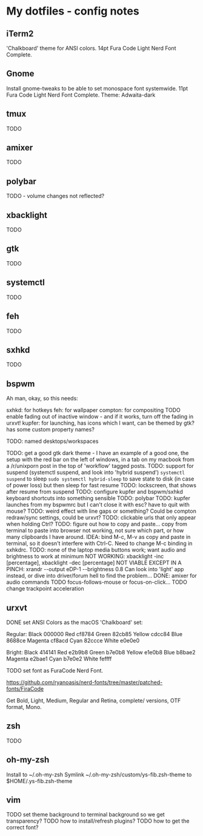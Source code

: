 # My dotfiles - config notes

## iTerm2

'Chalkboard' theme for ANSI colors.
14pt Fura Code Light Nerd Font Complete.

## Gnome

Install gnome-tweaks to be able to set monospace font systemwide.
11pt Fura Code Light Nerd Font Complete.
Theme: Adwaita-dark

## tmux

TODO

## amixer

TODO

## polybar

TODO - volume changes not reflected?

## xbacklight

TODO

## gtk

TODO

## systemctl

TODO

## feh

TODO

## sxhkd

TODO

## bspwm

Ah man, okay, so this needs:

sxhkd: for hotkeys
feh: for wallpaper
compton: for compositing
TODO enable fading out of inactive window - and if it works, turn off the fading in urxvt!
kupfer: for launching, has icons which I want, can be themed by gtk?
has some custom property names?

TODO: named desktops/workspaces

TODO: get a good gtk dark theme - I have an example of a good one, the setup with the red bar
on the left of windows, in a tab on my macbook from a /r/unixporn post in the top of 'workflow'
tagged posts.
TODO: support for suspend (systemctl suspend, and look into 'hybrid suspend')
`systemctl suspend` to sleep
`sudo systemctl hybrid-sleep` to save state to disk (in case of power loss) but then sleep for fast resume
TODO: lockscreen, that shows after resume from suspend
TODO: configure kupfer and bspwm/sxhkd keyboard shortcuts into something sensible
TODO: polybar
TODO: kupfer launches from my bspwmrc but I can't close it with esc? have to quit with mouse?
TODO: weird effect with line gaps or something? Could be compton redraw/sync settings, could be urxvt?
TODO: clickable urls that only appear when holding Ctrl?
TODO: figure out how to copy and paste... copy from terminal to paste into browser not working,
not sure which part, or how many clipboards I have around. IDEA: bind M-c, M-v as copy and
paste in terminal, so it doesn't interfere with Ctrl-C. Need to change M-c binding in sxhkdrc.
TODO: none of the laptop media buttons work; want audio and brightness to work at minimum
NOT WORKING: xbacklight -inc [percentage], xbacklight -dec [percentage]
NOT VIABLE EXCEPT IN A PINCH:  xrandr --output eDP-1 --brightness 0.8
Can look into 'light' app instead, or dive into driver/forum hell to find the problem...
DONE: amixer for audio commands
TODO focus-follows-mouse or focus-on-click...
TODO change trackpoint acceleration

## urxvt

DONE set ANSI Colors as the macOS 'Chalkboard' set:

Regular:
Black   000000
Red     cf8784
Green   82cb85
Yellow  cdcc84
Blue    8688ce
Magenta cf8acd
Cyan    82ccce
White   e0e0e0

Bright:
Black   414141
Red     e2b9b8
Green   b7e0b8
Yellow  e1e0b8
Blue    b8bae2
Magenta e2bae1
Cyan    b7e0e2
White   feffff

TODO set font as FuraCode Nerd Font.

https://github.com/ryanoasis/nerd-fonts/tree/master/patched-fonts/FiraCode

Get Bold, Light, Medium, Regular and Retina, complete/ versions, OTF format, Mono.

## zsh

TODO

## oh-my-zsh

Install to ~/.oh-my-zsh
Symlink ~/.oh-my-zsh/custom/ys-fib.zsh-theme to $HOME/.ys-fib.zsh-theme


## vim

TODO set theme background to terminal background so we get transparency?
TODO how to install/refresh plugins?
TODO how to get the correct font?
